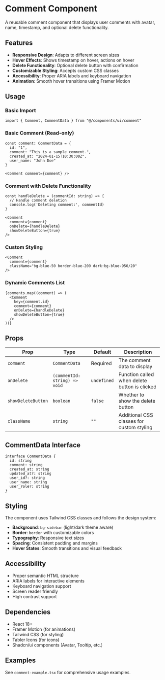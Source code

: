 # Comment Component

A reusable comment component that displays user comments with avatar, name, timestamp, and optional delete functionality.

## Features

- **Responsive Design**: Adapts to different screen sizes
- **Hover Effects**: Shows timestamp on hover, actions on hover
- **Delete Functionality**: Optional delete button with confirmation
- **Customizable Styling**: Accepts custom CSS classes
- **Accessibility**: Proper ARIA labels and keyboard navigation
- **Animation**: Smooth hover transitions using Framer Motion

## Usage

### Basic Import

```tsx
import { Comment, CommentData } from "@/components/ui/comment"
```

### Basic Comment (Read-only)

```tsx
const comment: CommentData = {
  id: "1",
  comment: "This is a sample comment.",
  created_at: "2024-01-15T10:30:00Z",
  user_name: "John Doe"
}

<Comment comment={comment} />
```

### Comment with Delete Functionality

```tsx
const handleDelete = (commentId: string) => {
  // Handle comment deletion
  console.log('Deleting comment:', commentId)
}

<Comment
  comment={comment}
  onDelete={handleDelete}
  showDeleteButton={true}
/>
```

### Custom Styling

```tsx
<Comment
  comment={comment}
  className="bg-blue-50 border-blue-200 dark:bg-blue-950/20"
/>
```

### Dynamic Comments List

```tsx
{comments.map((comment) => (
  <Comment
    key={comment.id}
    comment={comment}
    onDelete={handleDelete}
    showDeleteButton={true}
  />
))}
```

## Props

| Prop | Type | Default | Description |
|------|------|---------|-------------|
| `comment` | `CommentData` | Required | The comment data to display |
| `onDelete` | `(commentId: string) => void` | `undefined` | Function called when delete button is clicked |
| `showDeleteButton` | `boolean` | `false` | Whether to show the delete button |
| `className` | `string` | `""` | Additional CSS classes for custom styling |

## CommentData Interface

```tsx
interface CommentData {
  id: string
  comment: string
  created_at: string
  updated_at?: string
  user_id?: string
  user_name: string
  user_role?: string
}
```

## Styling

The component uses Tailwind CSS classes and follows the design system:

- **Background**: `bg-sidebar` (light/dark theme aware)
- **Border**: `border` with customizable colors
- **Typography**: Responsive text sizes
- **Spacing**: Consistent padding and margins
- **Hover States**: Smooth transitions and visual feedback

## Accessibility

- Proper semantic HTML structure
- ARIA labels for interactive elements
- Keyboard navigation support
- Screen reader friendly
- High contrast support

## Dependencies

- React 18+
- Framer Motion (for animations)
- Tailwind CSS (for styling)
- Tabler Icons (for icons)
- Shadcn/ui components (Avatar, Tooltip, etc.)

## Examples

See `comment-example.tsx` for comprehensive usage examples.








